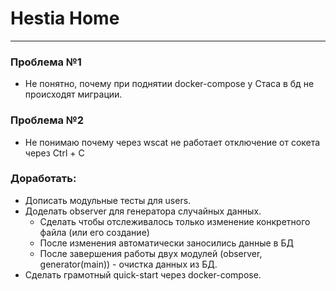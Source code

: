 # Hestia Home
***

### Проблема №1
- Не понятно, почему при поднятии docker-compose у Стаса в бд не происходят миграции.

### Проблема №2
- Не понимаю почему через wscat не работает отключение от сокета через Ctrl + C

### Доработать:
- Дописать модульные тесты для users.
- Доделать observer для генератора случайных данных.
   - Сделать чтобы отслеживалось только изменение конкретного файла (или его создание)
   - После изменения автоматически заносились данные в БД
   - После завершения работы двух модулей (observer, generator(main)) - очистка данных из БД.
- Сделать грамотный quick-start через docker-compose.


